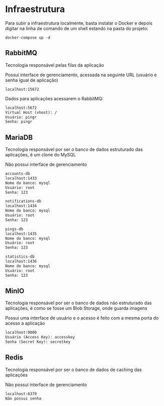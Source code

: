 # Infraestrutura

Para subir a infraestrutura localmente, basta instalar o Docker e depois digitar na linha de comando de um shell estando na pasta do projeto:

`docker-compose up -d`

## RabbitMQ

Tecnologia responsável pelas filas da aplicação

Possui interface de gerenciamento, acessada na seguinte URL (usuário e senha igual de aplicação)

`localhost:15672`

Dados para aplicações acessarem o RabbitMQ:

```txt
localhost:5672
Virtual Host (vhost): /
Usuário: pingr
Senha: pingr
```

## MariaDB

Tecnologia responsável por ser o banco de dados estruturado das aplicações, é um clone do MySQL

Não possui interface de gerenciamento

```txt
accounts-db
localhost:1433
Nome do banco: mysql
Usuário: root
Senha: 123

notifications-db
localhost:1434
Nome do banco: mysql
Usuário: root
Senha: 123

pings-db
localhost:1435
Nome do banco: mysql
Usuário: root
Senha: 123

statistics-db
localhost:1436
Nome do banco: mysql
Usuário: root
Senha: 123
```

## MinIO

Tecnologia responsável por ser o banco de dados não estruturado das aplicações, é como se fosse um Blob Storage, onde guarda imagens

Possui uma interface de usuário e o acesso é feito com a mesma porta do acesso a aplicação

```txt
localhost:9000
Usuário (Access Key): accesskey
Senha (Secret Key): secretkey
```

## Redis

Tecnologia responsável por ser o banco de dados de caching das aplicações

Não possui interface de gerenciamento

```txt
localhost:6379
Não possui senha
```
